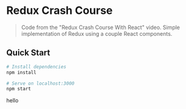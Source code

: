 # Redux Crash Course

> Code from the "Redux Crash Course With React" video. Simple implementation of Redux using a couple React components.

## Quick Start

```bash
# Install dependencies
npm install

# Serve on localhost:3000
npm start
```




hello